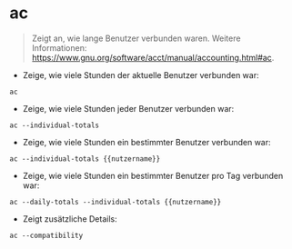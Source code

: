 # ac

> Zeigt an, wie lange Benutzer verbunden waren.
> Weitere Informationen: <https://www.gnu.org/software/acct/manual/accounting.html#ac>.

- Zeige, wie viele Stunden der aktuelle Benutzer verbunden war:

`ac`

- Zeige, wie viele Stunden jeder Benutzer verbunden war:

`ac --individual-totals`

- Zeige, wie viele Stunden ein bestimmter Benutzer verbunden war:

`ac --individual-totals {{nutzername}}`

- Zeige, wie viele Stunden ein bestimmter Benutzer pro Tag verbunden war:

`ac --daily-totals --individual-totals {{nutzername}}`

- Zeigt zusätzliche Details:

`ac --compatibility`
